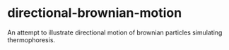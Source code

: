 # directional-brownian-motion
An attempt to illustrate directional motion of brownian particles simulating thermophoresis.
